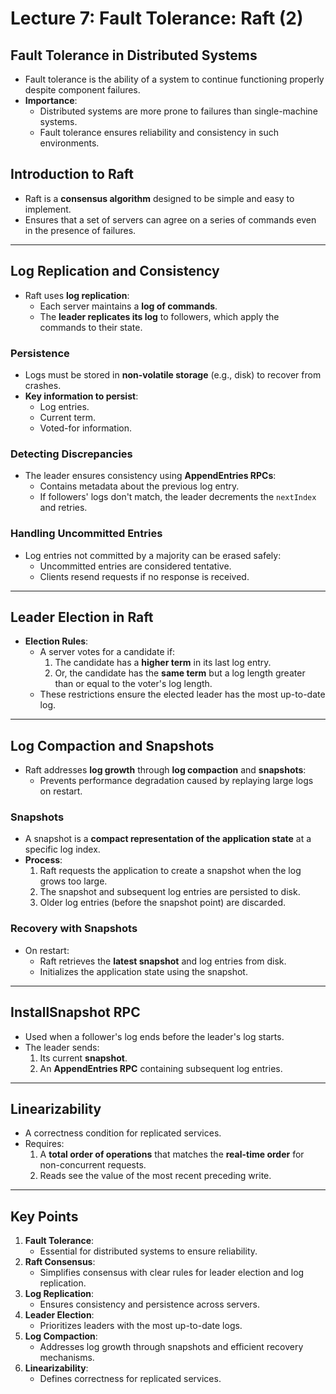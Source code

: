 # Lecture 7: Fault Tolerance: Raft (2)

## Fault Tolerance in Distributed Systems
- Fault tolerance is the ability of a system to continue functioning properly despite component failures.
- **Importance**:
  - Distributed systems are more prone to failures than single-machine systems.
  - Fault tolerance ensures reliability and consistency in such environments.

## Introduction to Raft
- Raft is a **consensus algorithm** designed to be simple and easy to implement.
- Ensures that a set of servers can agree on a series of commands even in the presence of failures.

---

## Log Replication and Consistency
- Raft uses **log replication**:
  - Each server maintains a **log of commands**.
  - The **leader replicates its log** to followers, which apply the commands to their state.

### Persistence
- Logs must be stored in **non-volatile storage** (e.g., disk) to recover from crashes.
- **Key information to persist**:
  - Log entries.
  - Current term.
  - Voted-for information.

### Detecting Discrepancies
- The leader ensures consistency using **AppendEntries RPCs**:
  - Contains metadata about the previous log entry.
  - If followers' logs don't match, the leader decrements the `nextIndex` and retries.

### Handling Uncommitted Entries
- Log entries not committed by a majority can be erased safely:
  - Uncommitted entries are considered tentative.
  - Clients resend requests if no response is received.

---

## Leader Election in Raft
- **Election Rules**:
  - A server votes for a candidate if:
    1. The candidate has a **higher term** in its last log entry.
    2. Or, the candidate has the **same term** but a log length greater than or equal to the voter's log length.
  - These restrictions ensure the elected leader has the most up-to-date log.

---

## Log Compaction and Snapshots
- Raft addresses **log growth** through **log compaction** and **snapshots**:
  - Prevents performance degradation caused by replaying large logs on restart.

### Snapshots
- A snapshot is a **compact representation of the application state** at a specific log index.
- **Process**:
  1. Raft requests the application to create a snapshot when the log grows too large.
  2. The snapshot and subsequent log entries are persisted to disk.
  3. Older log entries (before the snapshot point) are discarded.

### Recovery with Snapshots
- On restart:
  - Raft retrieves the **latest snapshot** and log entries from disk.
  - Initializes the application state using the snapshot.

---

## InstallSnapshot RPC
- Used when a follower's log ends before the leader's log starts.
- The leader sends:
  1. Its current **snapshot**.
  2. An **AppendEntries RPC** containing subsequent log entries.

---

## Linearizability
- A correctness condition for replicated services.
- Requires:
  1. A **total order of operations** that matches the **real-time order** for non-concurrent requests.
  2. Reads see the value of the most recent preceding write.

---

## Key Points
1. **Fault Tolerance**:
   - Essential for distributed systems to ensure reliability.
2. **Raft Consensus**:
   - Simplifies consensus with clear rules for leader election and log replication.
3. **Log Replication**:
   - Ensures consistency and persistence across servers.
4. **Leader Election**:
   - Prioritizes leaders with the most up-to-date logs.
5. **Log Compaction**:
   - Addresses log growth through snapshots and efficient recovery mechanisms.
6. **Linearizability**:
   - Defines correctness for replicated services.
